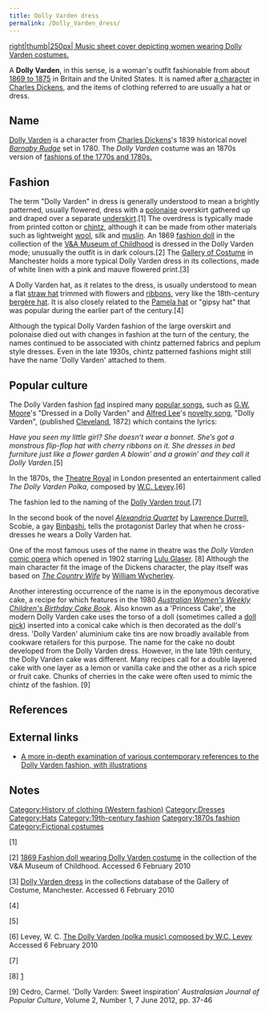 ```yaml
---
title: Dolly Varden dress
permalink: /Dolly_Varden_dress/
---
```


[right\|thumb\|250px\| Music sheet cover depicting women wearing Dolly
Varden
costumes.](/Image:Dolly_Varden_Quadrille_music_sheet_cover.jpg "wikilink")

A **Dolly Varden**, in this sense, is a woman's outfit fashionable from
about [1869 to 1875](/1870s_in_fashion "wikilink") in Britain and the
United States. It is named after [a
character](/Dolly_Varden_(character) "wikilink") in [Charles
Dickens](/Charles_Dickens "wikilink"), and the items of clothing
referred to are usually a hat or dress.

## Name

[Dolly Varden](/Dolly_Varden_(character) "wikilink") is a character from
[Charles Dickens](/Charles_Dickens "wikilink")'s 1839 historical novel
*[Barnaby
Rudge](/Barnaby_Rudge:_A_Tale_of_the_Riots_of_'Eighty "wikilink")* set
in 1780. The *Dolly Varden* costume was an 1870s version of [fashions of
the 1770s and 1780s.](/1775–1795_in_fashion "wikilink")

## Fashion

The term "Dolly Varden" in dress is generally understood to mean a
brightly patterned, usually flowered, dress with a
[polonaise](/polonaise_(clothing) "wikilink") overskirt gathered up and
draped over a separate [underskirt](/Petticoat "wikilink").[1] The
overdress is typically made from printed cotton or
[chintz](/chintz "wikilink"), although it can be made from other
materials such as lightweight [wool](/wool "wikilink"), silk and
[muslin](/muslin "wikilink"). An 1869 [fashion
doll](/fashion_doll "wikilink") in the collection of the [V&A Museum of
Childhood](/V&A_Museum_of_Childhood "wikilink") is dressed in the Dolly
Varden mode; unusually the outfit is in dark colours.[2] The [Gallery of
Costume](/Gallery_of_Costume "wikilink") in Manchester holds a more
typical Dolly Varden dress in its collections, made of white linen with
a pink and mauve flowered print.[3]

A Dolly Varden hat, as it relates to the dress, is usually understood to
mean a flat [straw hat](/straw_hat "wikilink") trimmed with flowers and
[ribbons](/ribbons "wikilink"), very like the 18th-century [bergère
hat](/bergère_hat "wikilink"). It is also closely related to the [Pamela
hat](/Pamela_hat "wikilink") or "gipsy hat" that was popular during the
earlier part of the century.[4]

Although the typical Dolly Varden fashion of the large overskirt and
polonaise died out with changes in fashion at the turn of the century,
the names continued to be associated with chintz patterned fabrics and
peplum style dresses. Even in the late 1930s, chintz patterned fashions
might still have the name 'Dolly Varden' attached to them.

## Popular culture

The Dolly Varden fashion [fad](/fad "wikilink") inspired many [popular
songs](/popular_songs "wikilink"), such as [G.W.
Moore](/G.W._Moore "wikilink")'s "Dressed in a Dolly Varden" and [Alfred
Lee](/Alfred_Lee_(songwriter) "wikilink")'s [novelty
song](/novelty_song "wikilink"), "Dolly Varden", (published
[Cleveland](/Cleveland "wikilink"), 1872) which contains the lyrics:

*Have you seen my little girl? She doesn’t wear a bonnet.*
*She’s got a monstrous flip-flop hat with cherry ribbons on it.*
*She dresses in bed furniture just like a flower garden*
*A blowin’ and a growin’ and they call it Dolly Varden.*[5]

In the 1870s, the [Theatre Royal](/Theatre_Royal,_Drury_Lane "wikilink")
in London presented an entertainment called *The Dolly Varden Polka*,
composed by [W.C. Levey](/W.C._Levey "wikilink").[6]

The fashion led to the naming of the [Dolly Varden
trout](/Dolly_Varden_trout "wikilink").[7]

In the second book of the novel *[Alexandria
Quartet](/Alexandria_Quartet "wikilink")* by [Lawrence
Durrell](/Lawrence_Durrell "wikilink"), Scobie, a gay
[Binbashi](/Binbashi "wikilink"), tells the protagonist Darley that when
he cross-dresses he wears a Dolly Varden hat.

One of the most famous uses of the name in theatre was the *Dolly
Varden* [comic opera](/comic_opera "wikilink") which opened in 1902
starring [Lulu Glaser](/Lulu_Glaser "wikilink"). [8] Although the main
character fit the image of the Dickens character, the play itself was
based on *[The Country Wife](/The_Country_Wife "wikilink")* by [William
Wycherley](/William_Wycherley "wikilink").

Another interesting occurrence of the name is in the eponymous
decorative cake, a recipe for which features in the 1980 *[Australian
Women's Weekly Children's Birthday Cake
Book](/Australian_Women's_Weekly_Children's_Birthday_Cake_Book "wikilink")*.
Also known as a 'Princess Cake', the modern Dolly Varden cake uses the
torso of a doll (sometimes called a [doll pick](/doll_pick "wikilink"))
inserted into a conical cake which is then decorated as the doll's
dress. 'Dolly Varden' aluminium cake tins are now broadly available from
cookware retailers for this purpose. The name for the cake no doubt
developed from the Dolly Varden dress. However, in the late 19th
century, the Dolly Varden cake was different. Many recipes call for a
double layered cake with one layer as a lemon or vanilla cake and the
other as a rich spice or fruit cake. Chunks of cherries in the cake were
often used to mimic the chintz of the fashion. [9]

## References

## External links

-   [A more in-depth examination of various contemporary references to
    the Dolly Varden fashion, with
    illustrations](http://zipzipinkspot.blogspot.com/2008/08/brief-history-of-dolly-varden-dress.html)

## Notes

[Category:History of clothing (Western
fashion)](/Category:History_of_clothing_(Western_fashion) "wikilink")
[Category:Dresses](/Category:Dresses "wikilink")
[Category:Hats](/Category:Hats "wikilink") [Category:19th-century
fashion](/Category:19th-century_fashion "wikilink") [Category:1870s
fashion](/Category:1870s_fashion "wikilink") [Category:Fictional
costumes](/Category:Fictional_costumes "wikilink")

[1]

[2] [1869 Fashion doll wearing Dolly Varden
costume](https://collections.vam.ac.uk/item/O1131692/doll-fashion-doll/)
in the collection of the V&A Museum of Childhood. Accessed 6 February
2010

[3] [Dolly Varden
dress](http://manchesterartgallery.org/collections/search/collection/?id=1947.3749)
in the collections database of the Gallery of Costume, Manchester.
Accessed 6 February 2010

[4]

[5]

[6] Levey, W. C. [The Dolly Varden (polka music) composed by W.C.
Levey](http://nla.gov.au/nla.mus-vn1182099) Accessed 6 February 2010

[7]

[8] [1](http://www.gsarchive.net/AMT/varden/index.html)

[9] Cedro, Carmel. 'Dolly Varden: Sweet inspiration' *Australasian
Journal of Popular Culture*, Volume 2, Number 1, 7 June 2012, pp. 37-46